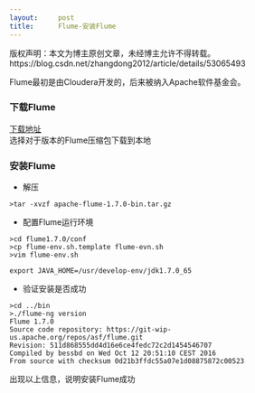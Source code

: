 ```yaml
---
layout:     post
title:      Flume-安装Flume
---
```

<div id="article_content" class="article_content clearfix csdn-tracking-statistics" data-pid="blog" data-mod="popu_307" data-dsm="post">
								<div class="article-copyright">
					版权声明：本文为博主原创文章，未经博主允许不得转载。					https://blog.csdn.net/zhangdong2012/article/details/53065493				</div>
								            <div id="content_views" class="markdown_views prism-atom-one-dark">
							<!-- flowchart 箭头图标 勿删 -->
							<svg xmlns="http://www.w3.org/2000/svg" style="display: none;"><path stroke-linecap="round" d="M5,0 0,2.5 5,5z" id="raphael-marker-block" style="-webkit-tap-highlight-color: rgba(0, 0, 0, 0);"></path></svg>
							<p>Flume最初是由Cloudera开发的，后来被纳入Apache软件基金会。</p>

<h3 id="下载flume">下载Flume</h3>

<p><a href="http://flume.apache.org/download.html" rel="nofollow">下载地址</a> <br>
选择对于版本的Flume压缩包下载到本地</p>

<h3 id="安装flume">安装Flume</h3>

<ul>
<li>解压</li>
</ul>

<pre class="prettyprint"><code class=" hljs lasso"><span class="hljs-subst">&gt;</span>tar <span class="hljs-attribute">-xvzf</span> apache<span class="hljs-attribute">-flume</span><span class="hljs-subst">-</span><span class="hljs-number">1.7</span><span class="hljs-number">.0</span><span class="hljs-attribute">-bin</span><span class="hljs-built_in">.</span>tar<span class="hljs-built_in">.</span>gz</code></pre>

<ul>
<li>配置Flume运行环境</li>
</ul>

<pre class="prettyprint"><code class=" hljs avrasm">&gt;cd flume1<span class="hljs-number">.7</span><span class="hljs-number">.0</span>/conf
&gt;<span class="hljs-keyword">cp</span> flume-env<span class="hljs-preprocessor">.sh</span><span class="hljs-preprocessor">.template</span> flume-evn<span class="hljs-preprocessor">.sh</span>
&gt;vim flume-env<span class="hljs-preprocessor">.sh</span>

export JAVA_HOME=/usr/develop-env/jdk1<span class="hljs-number">.7</span><span class="hljs-number">.0</span>_65</code></pre>

<ul>
<li>验证安装是否成功</li>
</ul>



<pre class="prettyprint"><code class=" hljs livecodeserver">&gt;cd ../bin
&gt;./flume-ng <span class="hljs-built_in">version</span>
Flume <span class="hljs-number">1.7</span><span class="hljs-number">.0</span>
Source code repository: <span class="hljs-keyword">https</span>://git-wip-us.apache.org/repos/asf/flume.git
Revision: <span class="hljs-number">511</span>d868555dd4d16e6ce4fedc72c2d1454546707
Compiled <span class="hljs-keyword">by</span> bessbd <span class="hljs-command"><span class="hljs-keyword">on</span> <span class="hljs-title">Wed</span> <span class="hljs-title">Oct</span> <span class="hljs-title">12</span> <span class="hljs-title">20</span>:<span class="hljs-title">51</span>:<span class="hljs-title">10</span> <span class="hljs-title">CEST</span> <span class="hljs-title">2016</span></span>
From source <span class="hljs-operator">with</span> checksum <span class="hljs-number">0</span>d21b3ffdc55a07e1d08875872c00523</code></pre>

<p>出现以上信息，说明安装Flume成功</p>            </div>
						<link href="https://csdnimg.cn/release/phoenix/mdeditor/markdown_views-9e5741c4b9.css" rel="stylesheet">
                </div>